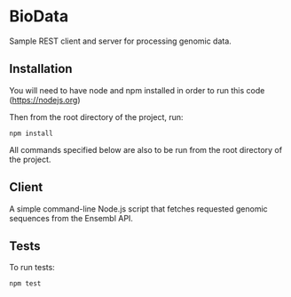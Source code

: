 # BioData
Sample REST client and server for processing genomic data.

## Installation
You will need to have node and npm installed in order to run this code (https://nodejs.org)

Then from the root directory of the project, run:
```
npm install
```

All commands specified below are also to be run from the root directory of the project.

## Client
A simple command-line Node.js script that fetches requested genomic sequences from the Ensembl API.

## Tests
To run tests:
```
npm test
```
